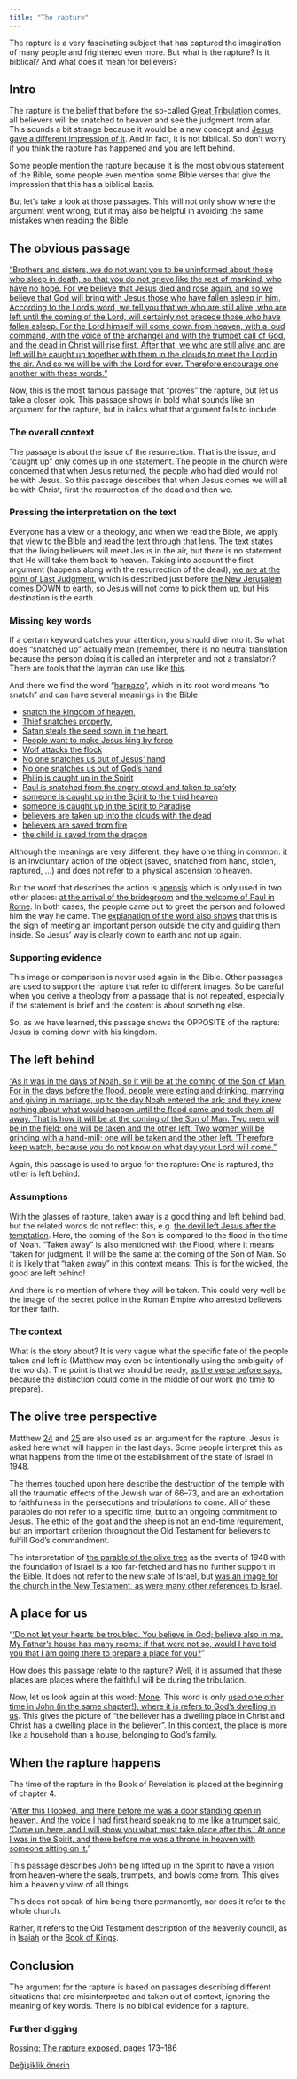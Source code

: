 ```yaml
---
title: "The rapture"
---
```



The rapture is a very fascinating subject that has captured the imagination of many people and frightened even more. But what is the rapture? Is it biblical? And what does it mean for believers?


## Intro

<a name="5046"></a>
The rapture is the belief that before the so-called [Great Tribulation](../../../content/army/expl/the-end-time-and-the-great-tribulation) comes, all believers will be snatched to heaven and see the judgment from afar. This sounds a bit strange because it would be a new concept and [Jesus gave a different impression of it](https://www.bibleserver.com/NIV/Matthew13%3A36-42). And in fact, it is not biblical. So don’t worry if you think the rapture has happened and you are left behind.

Some people mention the rapture because it is the most obvious statement of the Bible, some people even mention some Bible verses that give the impression that this has a biblical basis.

But let’s take a look at those passages. This will not only show where the argument went wrong, but it may also be helpful in avoiding the same mistakes when reading the Bible.


## The obvious passage

<a name="1dba"></a>
[”Brothers and sisters, we do not want you to be uninformed about those who sleep in death, so that you do not grieve like the rest of mankind, who have no hope. For we believe that Jesus died and rose again, and so we believe that God will bring with Jesus those who have fallen asleep in him. According to the Lord’s word, we tell you that we who are still alive, who are left until the coming of the Lord, will certainly not precede those who have fallen asleep. For the Lord himself will come down from heaven, with a loud command, with the voice of the archangel and with the trumpet call of God, and the dead in Christ will rise first. After that, we who are still alive and are left will be caught up together with them in the clouds to meet the Lord in the air. And so we will be with the Lord for ever. Therefore encourage one another with these words.”](https://www.bibleserver.com/NIV/1%20Thessalonians4%3A13-18)

Now, this is the most famous passage that “proves” the rapture, but let us take a closer look. This passage shows in bold what sounds like an argument for the rapture, but in italics what that argument fails to include.


### The overall context

<a name="71ea"></a>
The passage is about the issue of the resurrection. That is the issue, and “caught up” only comes up in one statement. The people in the church were concerned that when Jesus returned, the people who had died would not be with Jesus. So this passage describes that when Jesus comes we will all be with Christ, first the resurrection of the dead and then we.


### Pressing the interpretation on the text

<a name="e236"></a>
Everyone has a view or a theology, and when we read the Bible, we apply that view to the Bible and read the text through that lens. The text states that the living believers will meet Jesus in the air, but there is no statement that He will take them back to heaven. Taking into account the first argument (happens along with the resurrection of the dead), [we are at the point of Last Judgment](https://www.bibleserver.com/NIV/Revelation20%3A13), which is described just before [the New Jerusalem comes DOWN to earth](https://www.bibleserver.com/NIV/Revelation21%3A2), so Jesus will not come to pick them up, but His destination is the earth.


### Missing key words

<a name="7612"></a>
If a certain keyword catches your attention, you should dive into it. So what does “snatched up” actually mean (remember, there is no neutral translation because the person doing it is called an interpreter and not a translator)? There are tools that the layman can use like [this](https://biblehub.com/interlinear/1_thessalonians/4-17.htm).

And there we find the word “[harpazo](https://biblehub.com/greek/726.htm)”, which in its root word means “to snatch” and can have several meanings in the Bible

- [snatch the kingdom of heaven](https://www.bibleserver.com/NIV/Matthew11%3A12),
- [Thief snatches property](https://www.bibleserver.com/NIV/Matthew12%3A29),
- [Satan steals the seed sown in the heart.](https://www.bibleserver.com/NIV/Matthew13%3A19)
- [People want to make Jesus king by force](https://www.bibleserver.com/NIV/John6%3A15)
- [Wolf attacks the flock](https://www.bibleserver.com/NIV/John10%3A12)
- [No one snatches us out of Jesus’ hand](https://www.bibleserver.com/NIV/John10%3A28)
- [No one snatches us out of God’s hand](https://www.bibleserver.com/NIV/John10%3A29)
- [Philip is caught up in the Spirit](https://www.bibleserver.com/NIV/Acts8%3A39)
- [Paul is snatched from the angry crowd and taken to safety](https://www.bibleserver.com/NIV/Acts23%3A10)
- [someone is caught up in the Spirit to the third heaven](https://www.bibleserver.com/NIV/2%20Corinthians12%3A2)
- [someone is caught up in the Spirit to Paradise](https://www.bibleserver.com/NIV/2%20Corinthians12%3A4)
- [believers are taken up into the clouds with the dead](https://www.bibleserver.com/NIV/1%20Thessalonians4%3A17)
- [believers are saved from fire](https://www.bibleserver.com/NIV/Jude23)
- [the child is saved from the dragon](https://www.bibleserver.com/NIV/Revelation12%3A5)


Although the meanings are very different, they have one thing in common: it is an involuntary action of the object (saved, snatched from hand, stolen, raptured, …) and does not refer to a physical ascension to heaven.

But the word that describes the action is [apensis](https://biblehub.com/greek/529.htm) which is only used in two other places: [at the arrival of the bridegroom](https://www.bibleserver.com/NIV/Matthew25%3A6) and [the welcome of Paul in Rome](https://www.bibleserver.com/NIV/Acts28%3A15). In both cases, the people came out to greet the person and followed him the way he came. The [explanation of the word also shows](https://biblehub.com/greek/529.htm) that this is the sign of meeting an important person outside the city and guiding them inside. So Jesus’ way is clearly down to earth and not up again.


### Supporting evidence

<a name="90b4"></a>
This image or comparison is never used again in the Bible. Other passages are used to support the rapture that refer to different images. So be careful when you derive a theology from a passage that is not repeated, especially if the statement is brief and the content is about something else.

So, as we have learned, this passage shows the OPPOSITE of the rapture: Jesus is coming down with his kingdom.


## The left behind

<a name="cdcb"></a>
[“As it was in the days of Noah, so it will be at the coming of the Son of Man. For in the days before the flood, people were eating and drinking, marrying and giving in marriage, up to the day Noah entered the ark; and they knew nothing about what would happen until the flood came and took them all away. That is how it will be at the coming of the Son of Man. Two men will be in the field; one will be taken and the other left. Two women will be grinding with a hand-mill; one will be taken and the other left. ‘Therefore keep watch, because you do not know on what day your Lord will come.”](https://www.bibleserver.com/NIV/Matthew24%3A37-42)

Again, this passage is used to argue for the rapture: One is raptured, the other is left behind.


### Assumptions

<a name="b246"></a>
With the glasses of rapture, taken away is a good thing and left behind bad, but the related words do not reflect this, e.g. [the devil left Jesus after the temptation](https://www.bibleserver.com/NIV/Matthew4%3A11). Here, the coming of the Son is compared to the flood in the time of Noah. “Taken away” is also mentioned with the Flood, where it means “taken for judgment. It will be the same at the coming of the Son of Man. So it is likely that “taken away” in this context means: This is for the wicked, the good are left behind!

And there is no mention of where they will be taken. This could very well be the image of the secret police in the Roman Empire who arrested believers for their faith.


### The context

<a name="0cab"></a>
What is the story about? It is very vague what the specific fate of the people taken and left is (Matthew may even be intentionally using the ambiguity of the words). The point is that we should be ready, [as the verse before says](https://www.bibleserver.com/NIV/Matthew24%3A36), because the distinction could come in the middle of our work (no time to prepare).


## The olive tree perspective

<a name="165b"></a>
Matthew [24](https://www.bibleserver.com/NIV/Matthew24) and [25](https://www.bibleserver.com/NIV/Matthew25) are also used as an argument for the rapture. Jesus is asked here what will happen in the last days. Some people interpret this as what happens from the time of the establishment of the state of Israel in 1948.

The themes touched upon here describe the destruction of the temple with all the traumatic effects of the Jewish war of 66–73, and are an exhortation to faithfulness in the persecutions and tribulations to come. All of these parables do not refer to a specific time, but to an ongoing commitment to Jesus. The ethic of the goat and the sheep is not an end-time requirement, but an important criterion throughout the Old Testament for believers to fulfill God’s commandment.

The interpretation of [the parable of the olive tree](https://www.bibleserver.com/NIV/Matthew24%3A32) as the events of 1948 with the foundation of Israel is a too far-fetched and has no further support in the Bible. It does not refer to the new state of Israel, but [was an image for the church in the New Testament, as were many other references to Israel](../../../background/israel/expl/the-church-is-part-of-israel).


## A place for us

<a name="11c1"></a>
“[‘Do not let your hearts be troubled. You believe in God; believe also in me. My Father’s house has many rooms; if that were not so, would I have told you that I am going there to prepare a place for you?](https://www.bibleserver.com/NIV/John14%3A1-2)”

How does this passage relate to the rapture? Well, it is assumed that these places are places where the faithful will be during the tribulation.

Now, let us look again at this word: [Mone](https://biblehub.com/greek/3438.htm). This word is only [used one other time in John (in the same chapter!), where it is refers to God’s dwelling in us](https://www.bibleserver.com/NIV/John14%3A23). This gives the picture of “the believer has a dwelling place in Christ and Christ has a dwelling place in the believer”. In this context, the place is more like a household than a house, belonging to God’s family.


## When the rapture happens

<a name="d1b5"></a>
The time of the rapture in the Book of Revelation is placed at the beginning of chapter 4.

“[After this I looked, and there before me was a door standing open in heaven. And the voice I had first heard speaking to me like a trumpet said, ‘Come up here, and I will show you what must take place after this.’ At once I was in the Spirit, and there before me was a throne in heaven with someone sitting on it.](https://www.bibleserver.com/NIV/Revelation4%3A1-2)”

This passage describes John being lifted up in the Spirit to have a vision from heaven-where the seals, trumpets, and bowls come from. This gives him a heavenly view of all things.

This does not speak of him being there permanently, nor does it refer to the whole church.

Rather, it refers to the Old Testament description of the heavenly council, as in [Isaiah](https://www.bibleserver.com/NIV/Isaiah6%3A1-13) or the [Book of Kings](https://www.bibleserver.com/NIV/1%20Kings22%3A19-23).


## Conclusion

<a name="5a06"></a>
The argument for the rapture is based on passages describing different situations that are misinterpreted and taken out of context, ignoring the meaning of key words. There is no biblical evidence for a rapture.


### Further digging

<a name="419f"></a>
[Rossing: The rapture exposed](../../../gen/background/ressources/how-to-study-the-book-of-revelation#c781), pages 173–186






[Değişiklik önerin](https://github.com/revelation-today/revelation-today/blob/main/exampleSite/content/docs/topics/others/expl/the-rapture.md)

